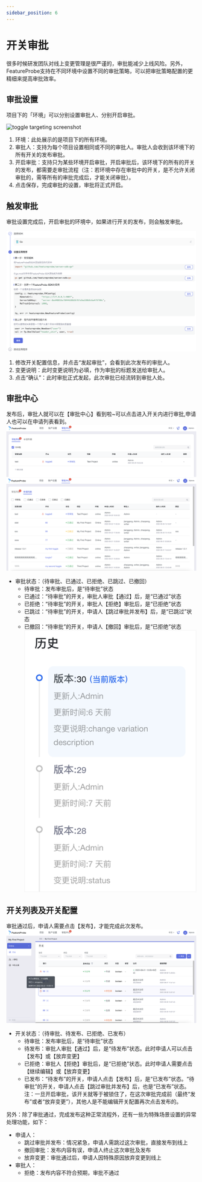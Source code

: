 ```yaml
---
sidebar_position: 6
---
```


# 开关审批
很多时候研发团队对线上变更管理是很严谨的，审批能减少上线风险。另外，FeatureProbe支持在不同环境中设置不同的审批策略，可以把审批策略配置的更精细来提高审批效率。
## 审批设置
项目下的「环境」可以分别设置审批人、分别开启审批。

![toggle targeting screenshot](../../../../../../pictures/tapproval_settings.png)

1. 环境：此处展示的是项目下的所有环境。
2. 审批人：支持为每个项目设置相同或不同的审批人。审批人会收到该环境下的所有开关的发布审批。
3. 开启审批：支持只为某些环境开启审批，开启审批后，该环境下的所有的开关的发布，都需要走审批流程（注：若环境中存在审批中的开关，是不允许关闭审批的，需等所有的审批完成后，才能关闭审批）。
4. 点击保存，完成审批的设置，审批将正式开启。

## 触发审批
审批设置完成后，开启审批的环境中，如果进行开关的发布，则会触发审批。

![sdk screenshot](../../../../../../pictures/sdk_zh.png)

1. 修改开关配置信息，并点击“发起审批”，会看到此次发布的审批人。
2. 变更说明：此时变更说明为必填，作为审批的标题发送给审批人。
3. 点击“确认”：此时审批正式发起，此次审批已经流转到审批人处。

## 审批中心
发布后，审批人就可以在【审批中心】看到啦~可以点击进入开关内进行审批,申请人也可以在申请列表看到。
![history screenshot](../../../../../../pictures/approval_list.png)
![history screenshot](../../../../../../pictures/application_list.png)
+ 审批状态：（待审批、已通过、已拒绝、已跳过、已撤回）
  - 待审批：发布审批后，是“待审批”状态
  - 已通过：“待审批”的开关，审批人审批【通过】后，是“已通过”状态
  - 已拒绝：“待审批”的开关，审批人【拒绝】审批后，是“已拒绝”状态
  - 已跳过：“待审批”的开关，申请人【跳过审批并发布】后，是“已跳过”状态
  - 已撤回：“待审批”的开关，申请人【撤回】审批后，是“已拒绝”状态
![history screenshot](../../../../../../pictures/history_zh.png)


## 开关列表及开关配置
审批通过后，申请人需要点击【发布】，才能完成此次发布。
![history screenshot](../../../../../../pictures/toggle_approval.png)
+ 开关状态：（待审批、待发布、已拒绝、已发布）
  - 待审批：发布审批后，是“待审批”状态
  - 待发布：审批人审批【通过】后，是“待发布”状态。此时申请人可以点击【发布】或【放弃变更】
  - 已拒绝：审批人【拒绝】审批后，是“已拒绝”状态。此时申请人需要点击【继续编辑】或【放弃变更】
  - 已发布：“待发布”的开关，申请人点击【发布】后，是“已发布”状态。“待审批”的开关，申请人点击【跳过审批并发布】后，也是“已发布”状态。
注：一旦开启审批，该开关就等于被锁住了，在这次审批完成前（最终“发布”或者“放弃变更”），其他人是不能编辑开关配置再次点击发布的。


另外：除了审批通过，完成发布这种正常流程外，还有一些为特殊场景设置的异常处理功能，如下：
+ 申请人：
  - 跳过审批并发布：情况紧急，申请人需跳过这次审批，直接发布到线上
  - 撤回审批：发布内容有误，申请人终止这次审批及发布
  - 放弃变更：审批通过后，申请人因特殊原因放弃变更到线上
+ 审批人：
  - 拒绝：发布内容不符合预期，审批不通过

